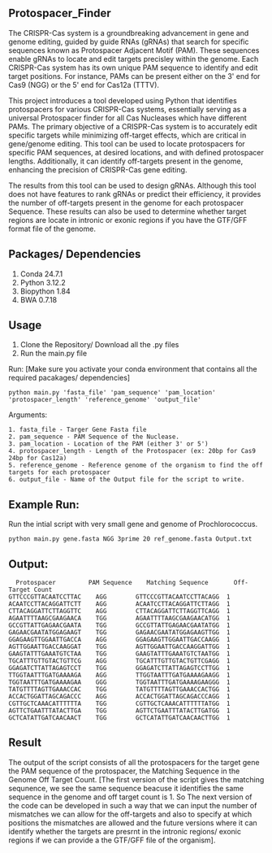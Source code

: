 ## Protospacer_Finder


The CRISPR-Cas system is a groundbreaking advancement in gene and genome editing, guided by guide RNAs (gRNAs) that search for specific sequences known as Protospacer Adjacent Motif (PAM). These sequences enable gRNAs to locate and edit targets precisley within the genome. Each CRISPR-Cas system has its own unique PAM sequence to identify and edit target positions. For instance, PAMs can be present either on the 3' end for Cas9 (NGG) or the 5' end for Cas12a (TTTV).

This project introduces a tool developed using Python that identifies protospacers for various CRISPR-Cas systems, essentially serving as a universal Protospacer finder for all Cas Nucleases which have different PAMs. The primary objective of a CRISPR-Cas system is to accurately edit specific targets while minimizing off-target effects, which are critical in gene/genome editing. This tool can be used to locate protospacers for specific PAM sequences, at desired locations, and with defined protospacer lengths. Additionally, it can identify off-targets present in the genome, enhancing the precision of CRISPR-Cas gene editing.

The results from this tool can be used to design gRNAs. Although this tool does not have features to rank gRNAs or predict their efficiency, it provides the number of off-targets present in the genome for each protospacer Sequence. These results can also be used to determine whether target regions are locate in intronic or exonic regions if you have the GTF/GFF format file of the genome.


## Packages/ Dependencies
1. Conda 24.7.1
2. Python 3.12.2
3. Biopython 1.84
4. BWA 0.7.18


## Usage
1. Clone the Repository/ Download all the .py files
2. Run the main.py file

Run: [Make sure you activate your conda environment that contains all the required pacakages/ dependencies]
```
python main.py 'fasta_file' 'pam_sequence' 'pam_location' 'protospacer_length' 'reference_genome' 'output_file'

```
Arguments:
```
1. fasta_file - Targer Gene Fasta file
2. pam_sequence - PAM Sequence of the Nuclease.
3. pam_location - Location of the PAM (either 3' or 5')
4. protospacer_length - Length of the Protospacer (ex: 20bp for Cas9 24bp for Cas12a)
5. reference_genome - Reference genome of the organism to find the off targets for each protospacer
6. output_file - Name of the Output file for the script to write.
```
## Example Run:
Run the intial script with very small gene and genome of Prochlorococcus. 

```
python main.py gene.fasta NGG 3prime 20 ref_genome.fasta Output.txt
```

## Output:
```
  Protospacer         PAM Sequence    Matching Sequence       Off-Target Count
GTTCCCGTTACAATCCTTAC    AGG        GTTCCCGTTACAATCCTTACAGG 	1
ACAATCCTTACAGGATTCTT    AGG        ACAATCCTTACAGGATTCTTAGG 	1
CTTACAGGATTCTTAGGTTC    AGG        CTTACAGGATTCTTAGGTTCAGG 	1
AGAATTTTAAGCGAAGAACA    TGG        AGAATTTTAAGCGAAGAACATGG 	1
GCCGTTATTGAGAACGAATA    TGG        GCCGTTATTGAGAACGAATATGG 	1
GAGAACGAATATGGAGAAGT    TGG        GAGAACGAATATGGAGAAGTTGG 	1
GGAGAAGTTGGAATTGACCA    AGG        GGAGAAGTTGGAATTGACCAAGG 	1
AGTTGGAATTGACCAAGGAT    TGG        AGTTGGAATTGACCAAGGATTGG 	1
GAAGTATTTGAAATGTCTAA    TGG        GAAGTATTTGAAATGTCTAATGG 	1
TGCATTTGTTGTACTGTTCG    AGG        TGCATTTGTTGTACTGTTCGAGG 	1
GGAGATCTTATTAGAGTCCT    TGG        GGAGATCTTATTAGAGTCCTTGG 	1
TTGGTAATTTGATGAAAAGA    AGG        TTGGTAATTTGATGAAAAGAAGG 	1
TGGTAATTTGATGAAAAGAA    GGG        TGGTAATTTGATGAAAAGAAGGG 	1
TATGTTTTAGTTGAAACCAC    TGG        TATGTTTTAGTTGAAACCACTGG 	1
ACCACTGGATTAGCAGACCC    AGG        ACCACTGGATTAGCAGACCCAGG 	1
CGTTGCTCAAACATTTTTTA    TGG        CGTTGCTCAAACATTTTTTATGG 	1
AGTTCTGAATTTATACTTGA    TGG        AGTTCTGAATTTATACTTGATGG 	1
GCTCATATTGATCAACAACT    TGG        GCTCATATTGATCAACAACTTGG 	1
```
## Result 
The output of the script consists of all the protospacers for the target gene the PAM sequence of the protospacer, the Matching Sequence in the Genome Off Target Count. [The  first version of the script gives the matching sequnence, we see the same sequence beacuse it identifies the same sequence in the genome and off target count is 1. So The next version of the code can be developed in such a way that we can input the number of mismatches we can allow for the off-targets and also to specify at which positions the mismatches are allowed and the future versions where it can identify whether the targets are presrnt in the intronic regions/ exonic regions if we can provide a the GTF/GFF file of the organism]. 


